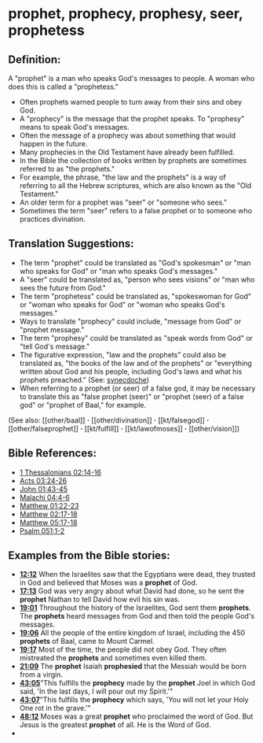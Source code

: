 # prophet, prophecy, prophesy, seer, prophetess #

## Definition: ##

A "prophet" is a man who speaks God's messages to people. A woman who does this is called a  "prophetess." 

* Often prophets warned people to turn away from their sins and obey God.
* A "prophecy" is the message that the prophet speaks. To "prophesy" means to speak God's messages.
* Often the message of a prophecy was about something that would happen in the future.
* Many prophecies in the Old Testament have already been fulfilled.
* In the Bible the collection of books written by prophets are sometimes referred to as "the prophets."
* For example, the phrase, "the law and the prophets" is a way of referring to all the Hebrew scriptures, which are also known as the "Old Testament."
* An older term for a  prophet was "seer" or "someone who sees."
* Sometimes the term "seer" refers to a false prophet or to someone who practices divination.

## Translation Suggestions: ##

* The term "prophet" could be translated as "God's spokesman" or "man who speaks for God" or "man who speaks God's messages."
* A "seer" could be translated as, "person who sees visions" or "man who sees the future from God."
* The term "prophetess" could be translated as, "spokeswoman for God" or "woman who speaks for God" or "woman who speaks God's messages."
* Ways to translate "prophecy" could include, "message from God" or "prophet message."
* The term "prophesy" could be translated as "speak words from God" or "tell God's message."
* The figurative expression, "law and the prophets" could also be translated as, "the books of the law and of the prophets" or "everything written about God and his people, including God's laws and what his prophets preached." (See: [synecdoche](en/ta-vol1/translate/man/figs-synecdoche))
* When referring to a prophet (or seer) of a false god, it may be necessary to translate this as "false prophet (seer)" or "prophet (seer) of a false god" or "prophet of Baal," for example.
 

(See also: [[other/baal]] **·** [[other/divination]] **·** [[kt/falsegod]] **·** [[other/falseprophet]] **·** [[kt/fulfill]] **·** [[kt/lawofmoses]] **·** [[other/vision]])

## Bible References: ##

* [1 Thessalonians 02:14-16](en/tn/1th/help/02/14)
* [Acts 03:24-26](en/tn/act/help/03/24)
* [John 01:43-45](en/tn/jhn/help/01/43)
* [Malachi 04:4-6](en/tn/mal/help/04/04)
* [Matthew 01:22-23](en/tn/mat/help/01/22)
* [Matthew 02:17-18](en/tn/mat/help/02/17)
* [Matthew 05:17-18](en/tn/mat/help/05/17)
* [Psalm 051:1-2](en/tn/psa/help/51/01)

## Examples from the Bible stories: ##

* __[12:12](en/tn/obs/help/12/12)__ When the Israelites saw that the Egyptians were dead, they trusted in God and believed that Moses was a __prophet__  of God.
* __[17:13](en/tn/obs/help/17/13)__ God was very angry about what David had done, so he sent the __prophet__  Nathan to tell David how evil his sin was.
* __[19:01](en/tn/obs/help/19/01)__ Throughout the history of the Israelites, God sent them __prophets__. The __prophets__  heard messages from God and then told the people God's messages.
* __[19:06](en/tn/obs/help/19/06)__ All the people of the entire kingdom of Israel, including the 450 __prophets__  of Baal, came to Mount Carmel.
* __[19:17](en/tn/obs/help/19/17)__ Most of the time, the people did not obey God. They often mistreated the __prophets__  and sometimes even killed them.
* __[21:09](en/tn/obs/help/21/09)__ The __prophet__  Isaiah __prophesied__  that the Messiah would be born from a virgin.
* __[43:05](en/tn/obs/help/43/05)__"This fulfills the __prophecy__  made by the __prophet__  Joel in which God said, 'In the last days, I will pour out my Spirit.'"
* __[43:07](en/tn/obs/help/43/07)__"This fulfills the __prophecy__  which says, 'You will not let your Holy One rot in the grave.'"
* __[48:12](en/tn/obs/help/48/12)__ Moses was a great __prophet__  who proclaimed the word of God. But Jesus is the greatest __prophet__  of all. He is the Word of God.
*